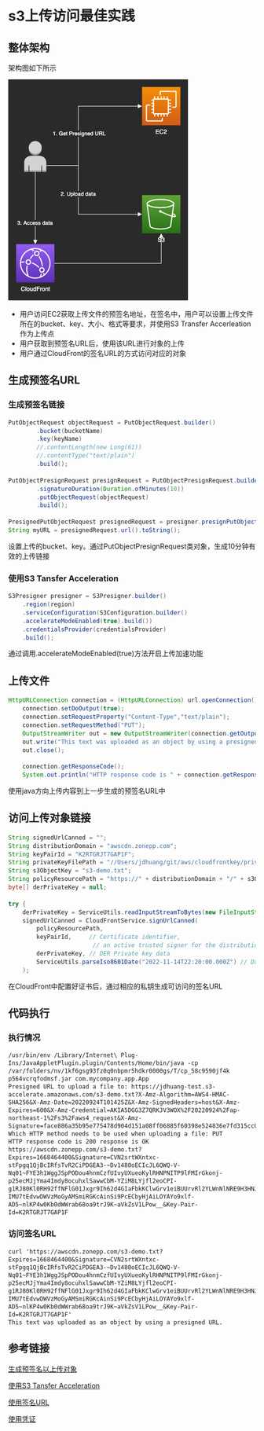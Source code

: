 # s3上传访问最佳实践

## 整体架构

架构图如下所示

![架构图](img/S3-use.drawio.png)

- 用户访问EC2获取上传文件的预签名地址，在签名中，用户可以设置上传文件所在的bucket、key、大小、格式等要求，并使用S3 Transfer Accerleation作为上传点
- 用户获取到预签名URL后，使用该URL进行对象的上传
- 用户通过CloudFront的签名URL的方式访问对应的对象

## 生成预签名URL

### 生成预签名链接

```java
PutObjectRequest objectRequest = PutObjectRequest.builder()
        .bucket(bucketName)
        .key(keyName)
        //.contentLength(new Long(61))
        //.contentType("text/plain")
        .build();

PutObjectPresignRequest presignRequest = PutObjectPresignRequest.builder()
        .signatureDuration(Duration.ofMinutes(10))
        .putObjectRequest(objectRequest)
        .build();

PresignedPutObjectRequest presignedRequest = presigner.presignPutObject(presignRequest);
String myURL = presignedRequest.url().toString();
```

设置上传的bucket、key。通过PutObjectPresignRequest类对象，生成10分钟有效的上传链接

### 使用S3 Tansfer Acceleration

```java
S3Presigner presigner = S3Presigner.builder()
    .region(region)
    .serviceConfiguration(S3Configuration.builder()
    .accelerateModeEnabled(true).build())
    .credentialsProvider(credentialsProvider)
    .build();
```

通过调用.accelerateModeEnabled(true)方法开启上传加速功能

## 上传文件

```java
HttpURLConnection connection = (HttpURLConnection) url.openConnection();
    connection.setDoOutput(true);
    connection.setRequestProperty("Content-Type","text/plain");
    connection.setRequestMethod("PUT");
    OutputStreamWriter out = new OutputStreamWriter(connection.getOutputStream());
    out.write("This text was uploaded as an object by using a presigned URL.");
    out.close();

    connection.getResponseCode();
    System.out.println("HTTP response code is " + connection.getResponseCode() + " response is " + connection.getResponseMessage());
```

使用java方向上传内容到上一步生成的预签名URL中

## 访问上传对象链接

```java
String signedUrlCanned = "";
String distributionDomain = "awscdn.zonepp.com";
String keyPairId = "K2RTGRJT7GAP1F";
String privateKeyFilePath = "//Users/jdhuang/git/aws/cloudfrontkey/private_key.der";
String s3ObjectKey = "s3-demo.txt";
String policyResourcePath = "https://" + distributionDomain + "/" + s3ObjectKey;
byte[] derPrivateKey = null;

try {
    derPrivateKey = ServiceUtils.readInputStreamToBytes(new FileInputStream(privateKeyFilePath));
    signedUrlCanned = CloudFrontService.signUrlCanned(
        policyResourcePath,
        keyPairId,     // Certificate identifier, 
                        // an active trusted signer for the distribution
        derPrivateKey, // DER Private key data
        ServiceUtils.parseIso8601Date("2022-11-14T22:20:00.000Z") // DateLessThan
    );
```

在CloudFront中配置好证书后，通过相应的私钥生成可访问的签名URL

## 代码执行

### 执行情况

```linux
/usr/bin/env /Library/Internet\ Plug-Ins/JavaAppletPlugin.plugin/Contents/Home/bin/java -cp /var/folders/nv/1kf6gsg93fz0q0nbpmr5hdkr0000gs/T/cp_58c9590jf4k
p564vcrqfodmsf.jar com.mycompany.app.App 
Presigned URL to upload a file to: https://jdhuang-test.s3-accelerate.amazonaws.com/s3-demo.txt?X-Amz-Algorithm=AWS4-HMAC-SHA256&X-Amz-Date=20220924T101425Z&X-Amz-SignedHeaders=host&X-Amz-Expires=600&X-Amz-Credential=AKIA5DGG3Z7QRKJV3WOX%2F20220924%2Fap-northeast-1%2Fs3%2Faws4_request&X-Amz-Signature=face886a35b95e775478d904d151a08ff06885f60398e524836e7fd315cc01c9
Which HTTP method needs to be used when uploading a file: PUT
HTTP response code is 200 response is OK
https://awscdn.zonepp.com/s3-demo.txt?Expires=1668464400&Signature=CVN2srtWXntxc-stFpgq1QjBcIRfsTvR2CiPDGEA3-~Dv1480oECIcJL6QWQ-V-Nq01~FYE3h1WggJSpPODou4hnmCzfUIvyUXueoKylRHNPNITP9lFMIrGkonj-p25ecMJjYma4Imdy8ocuhxlSawwCbM-YZiM8LYjfl2eoCPI-g1RJ80Kl0RH92ffNFlG01Jxgr9Ih62d4GIaFbkKClwGrv1eiBUUrvRl2YLWnNlNRE9H3HNJYqi-IMU7tEdvwDWVzMoGyAMSmiRGKcAinSi9PcECbyHjAiLOYAYo9xlf-AD5~nlKP4w0Kb0dWWrab68oa9trJ9K~aVkZsV1LPow__&Key-Pair-Id=K2RTGRJT7GAP1F
```

### 访问签名URL

```linux
curl 'https://awscdn.zonepp.com/s3-demo.txt?Expires=1668464400&Signature=CVN2srtWXntxc-stFpgq1QjBcIRfsTvR2CiPDGEA3-~Dv1480oECIcJL6QWQ-V-Nq01~FYE3h1WggJSpPODou4hnmCzfUIvyUXueoKylRHNPNITP9lFMIrGkonj-p25ecMJjYma4Imdy8ocuhxlSawwCbM-YZiM8LYjfl2eoCPI-g1RJ80Kl0RH92ffNFlG01Jxgr9Ih62d4GIaFbkKClwGrv1eiBUUrvRl2YLWnNlNRE9H3HNJYqi-IMU7tEdvwDWVzMoGyAMSmiRGKcAinSi9PcECbyHjAiLOYAYo9xlf-AD5~nlKP4w0Kb0dWWrab68oa9trJ9K~aVkZsV1LPow__&Key-Pair-Id=K2RTGRJT7GAP1F'
This text was uploaded as an object by using a presigned URL.  
```

## 参考链接

[生成预签名以上传对象](https://docs.aws.amazon.com/zh_cn/AmazonS3/latest/userguide/PresignedUrlUploadObject.html)

[使用S3 Tansfer Acceleration](https://docs.aws.amazon.com/zh_cn/AmazonS3/latest/userguide/transfer-acceleration.html)

[使用签名URL](https://docs.aws.amazon.com/zh_cn/AmazonCloudFront/latest/DeveloperGuide/private-content-signed-urls.html)

[使用凭证](https://docs.aws.amazon.com/zh_cn/sdk-for-java/latest/developer-guide/credentials.html)
